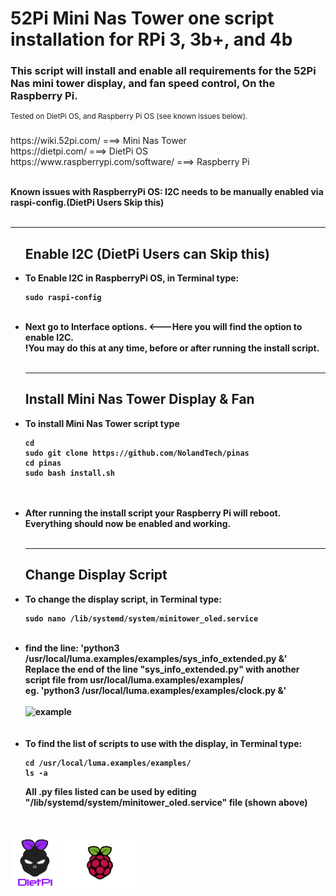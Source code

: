 <h1>52Pi Mini Nas Tower one script installation for RPi 3, 3b+, and 4b</h1> 
<h3>This script will install and enable all requirements for the 52Pi Nas mini tower display, and fan speed control, On the Raspberry Pi.</h3> 
<sup>Tested on DietPi OS, and Raspberry Pi OS (see known issues below).</sup><br /><br />
https://wiki.52pi.com/ ===> Mini Nas Tower<br /> 
https://dietpi.com/ ===> DietPi OS<br />
https://www.raspberrypi.com/software/   ===> Raspberry Pi<br /><br />


<b>Known issues with RaspberryPi OS: I2C needs to be manually enabled via raspi-config.(DietPi Users Skip this)<br /><br />
___
<ul>
  <h2>Enable I2C (DietPi Users can Skip this)</h2>
<li>
To Enable I2C in RaspberryPi OS, in Terminal type:

    sudo raspi-config
</li>	
<br />

<li>
Next go to Interface options. <---Here you will find the option to enable I2C. <br />
!You may do this at any time, before or after running the install script. <br /><br />
</li>
  
  ___
  
  <h2>Install Mini Nas Tower Display & Fan</h2>
<li>
To install Mini Nas Tower script type
	
    cd
    sudo git clone https://github.com/NolandTech/pinas
    cd pinas
    sudo bash install.sh
	
</li>
<br /><br />
<li>
After running the install script your Raspberry Pi will reboot. Everything should now be enabled and working. 
<br /><br />

___
  
</li>

  <H2>Change Display Script</H2>
<li>
To change the display script, in Terminal type:

    sudo nano /lib/systemd/system/minitower_oled.service

</li><br />
<li>
find the line:
'python3 /usr/local/luma.examples/examples/sys_info_extended.py &'<br />
Replace the end of the line "sys_info_extended.py" with another script file from usr/local/luma.examples/examples/<br />
eg. 'python3 /usr/local/luma.examples/examples/clock.py &'  <br /><br />
<img src="https://wiki.52pi.com/images/9/93/Changesystemdservice3.png" width="600" height="200" alt="example">
</li>
<br /><br />
<li>
To find the list of scripts to use with the display, in Terminal type:

    cd /usr/local/luma.examples/examples/
    ls -a
		
All .py files listed can be used by editing "/lib/systemd/system/minitower_oled.service" file (shown above)
</li>
</ul>
<br /><br />
<a href="https://dietpi.com/downloads/images/DietPi_RPi-ARMv8-Bookworm.img.xz"><img src="https://github.com/NolandTech/Images-/blob/main/dietpi-logo_black_150x150.png" width="80" title="DietPi Download"></a> 
<a href="https://downloads.raspberrypi.com/raspios_lite_arm64/images/raspios_lite_arm64-2023-12-11/2023-12-11-raspios-bookworm-arm64-lite.img.xz"><img src="https://github.com/NolandTech/Images-/blob/main/Raspberry_Pi-Logo.png" width="120" title="Raspberry Pi OS Lite Download"></a><br /><br />
